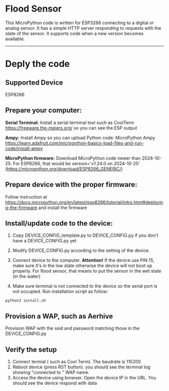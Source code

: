# Flood Sensor

This MicroPython code is written for ESP3266 connecting to a digital or analog sensor.
It has a simple HTTP server responding to requests with the state of the sensor.
It supports code when a new version becomes available.

---
# Deply the code
## Supported Device
ESP8266

## Prepare your computer:
**Serial Terminal:** Install a serial terminal tool such as CoolTerm https://freeware.the-meiers.org/ so you can see the ESP output

**Ampy:** Install Ampy so you can upload Python code: MicroPython Ampy https://learn.adafruit.com/micropython-basics-load-files-and-run-code/install-ampy

**MicroPython firmware:** Download MicroPython code newer than 2024-10-25. For ESP8266, that would be version='v1.24.0 on 2024-10-25' (https://micropython.org/download/ESP8266_GENERIC/)

## Prepare device with the proper firmware:
Follow instruction at https://docs.micropython.org/en/latest/esp8266/tutorial/intro.html#deploying-the-firmware and install the firmware 

## Install/update code to the device:

1. Copy DEVICE_CONFIG_template.py to DEVICE_CONFIG.py if you don't have a DEVICE_CONFIG.py yet

2. Modify DEVICE_CONFIG.py according to the setting of the device.

3. Connect device to the computer. **Attention!** If the device use PIN 15, make sure it's in the low state otherwise the device will not boot up properly. For flood sensor, that means to put the sensor in the wet state (in the water) 

4. Make sure terminal is not connected to the device so the serial port is not occupied. Run installation script as follow:

```
python3 install.sh
```

## Provision a WAP, such as Aerhive

Provision WAP with the ssid and password matching those
in the DEVICE_CONFIG.py

## Verify the setup

1. Connect termial ( such as Cool Term). The baudrate is 115200
2. Reboot device (press RST button). you should see the terminal log showing "connected to " WAP name.
3. Access the device using browser. Open the device IP in the URL. You should see the device respond with data

